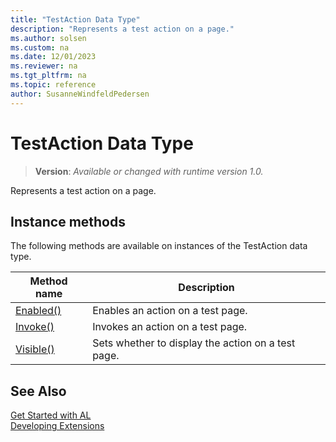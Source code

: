 ```yaml
---
title: "TestAction Data Type"
description: "Represents a test action on a page."
ms.author: solsen
ms.custom: na
ms.date: 12/01/2023
ms.reviewer: na
ms.tgt_pltfrm: na
ms.topic: reference
author: SusanneWindfeldPedersen
---
```

[//]: # (START>DO_NOT_EDIT)
[//]: # (IMPORTANT:Do not edit any of the content between here and the END>DO_NOT_EDIT.)
[//]: # (Any modifications should be made in the .xml files in the ModernDev repo.)
# TestAction Data Type
> **Version**: _Available or changed with runtime version 1.0._

Represents a test action on a page.



## Instance methods
The following methods are available on instances of the TestAction data type.

|Method name|Description|
|-----------|-----------|
|[Enabled()](testaction-enabled-method.md)|Enables an action on a test page.|
|[Invoke()](testaction-invoke-method.md)|Invokes an action on a test page.|
|[Visible()](testaction-visible-method.md)|Sets whether to display the action on a test page.|

[//]: # (IMPORTANT: END>DO_NOT_EDIT)
## See Also  
[Get Started with AL](../../devenv-get-started.md)  
[Developing Extensions](../../devenv-dev-overview.md)  